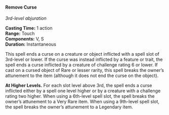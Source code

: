 #### Remove Curse
<!-- markdownlint-disable link-image-reference-definitions -->
[_metadata_:spell_name]:- "Remove Curse"
[_metadata_:spell_level]:- "3"
[_metadata_:spell_school]:- "abjuration"
[_metadata_:ritual]:- "false"
[_metadata_:casting_time_amount]:- "1"
[_metadata_:casting_time_unit]:- "action"
[_metadata_:range]:- "Touch"
[_metadata_:target]:- "one creature or object"
[_metadata_:components_verbal]:- "true"
[_metadata_:components_somatic]:- "true"
[_metadata_:components_material]:- "false"
[_metadata_:duration]:- "Instantaneous"
[_metadata_:concentration]:- "false"
[_metadata_:compared_to_wotc_srd_5.1]:- "mechanics_different_wording_different"
[_metadata_:compared_to_a5e_srd]:- "mechanics_same_wording_different"
<!-- markdownlint-disable-next-line no-emphasis-as-heading -->
_3rd-level abjuration_

**Casting Time:** 1 action \
**Range:** Touch \
**Components:** V, S \
**Duration:** Instantaneous

This spell ends a curse on a creature or object inflicted with a spell slot of 3rd-level or lower.
If the curse was instead inflicted by a feature or trait, the spell ends a curse inflicted by a creature of challenge rating 6 or lower.
If cast on a cursed object of Rare or lesser rarity, this spell breaks the owner’s attunement to the item (although it does not end the curse on the object).

**At Higher Levels.**
For each slot level above 3rd, the spell ends a curse inflicted either by a spell one level higher or by a creature with a challenge rating two higher.
When using a 6th-level spell slot, the spell breaks the owner’s attunement to a Very Rare item.
When using a 9th-level spell slot, the spell breaks the owner’s attunement to a Legendary item.
